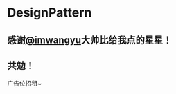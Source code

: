 # DesignPattern

## 感谢[@imwangyu](https://github.com/imwangyu "王宇的github")大帅比给我点的星星！

## 共勉！

广告位招租~
